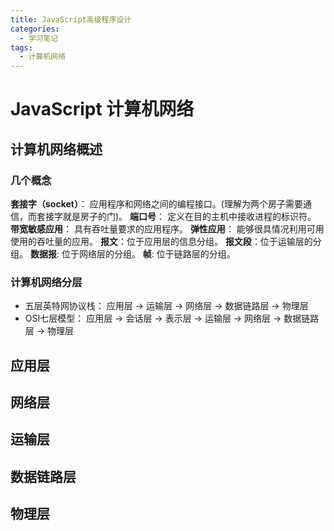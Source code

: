 ```yaml
---
title: JavaScript高级程序设计
categories:
  - 学习笔记
tags:
  - 计算机网络
---
```


# JavaScript 计算机网络

## 计算机网络概述

### 几个概念

**套接字（socket）**： 应用程序和网络之间的编程接口。(理解为两个房子需要通信，而套接字就是房子的门)。
**端口号**： 定义在目的主机中接收进程的标识符。
**带宽敏感应用**： 具有吞吐量要求的应用程序。
**弹性应用**： 能够很具情况利用可用使用的吞吐量的应用。
**报文**：位于应用层的信息分组。
**报文段**：位于运输层的分组。
**数据报**: 位于网络层的分组。
**帧**: 位于链路层的分组。

### 计算机网络分层

- 五层英特网协议栈： 应用层 -> 运输层 -> 网络层 -> 数据链路层 -> 物理层
- OSI七层模型： 应用层 -> 会话层 -> 表示层 -> 运输层 -> 网络层 -> 数据链路层 -> 物理层

## 应用层


## 网络层


## 运输层


## 数据链路层


## 物理层